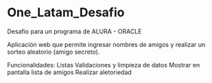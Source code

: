 # One_Latam_Desafio
Desafio para un programa de ALURA - ORACLE


Aplicación web que permite ingresar nombres de amigos y realizar un sorteo aleatorio (amigo secreto).

Funcionalidades: 
Listas
Validaciones y limpieza de datos
Mostrar en pantalla lista de amigos
Realizar aletoriedad


